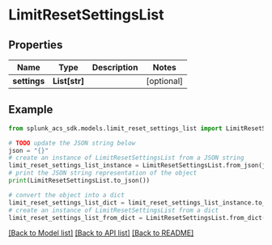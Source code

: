 # LimitResetSettingsList


## Properties

Name | Type | Description | Notes
------------ | ------------- | ------------- | -------------
**settings** | **List[str]** |  | [optional] 

## Example

```python
from splunk_acs_sdk.models.limit_reset_settings_list import LimitResetSettingsList

# TODO update the JSON string below
json = "{}"
# create an instance of LimitResetSettingsList from a JSON string
limit_reset_settings_list_instance = LimitResetSettingsList.from_json(json)
# print the JSON string representation of the object
print(LimitResetSettingsList.to_json())

# convert the object into a dict
limit_reset_settings_list_dict = limit_reset_settings_list_instance.to_dict()
# create an instance of LimitResetSettingsList from a dict
limit_reset_settings_list_from_dict = LimitResetSettingsList.from_dict(limit_reset_settings_list_dict)
```
[[Back to Model list]](../README.md#documentation-for-models) [[Back to API list]](../README.md#documentation-for-api-endpoints) [[Back to README]](../README.md)


